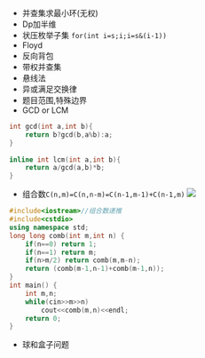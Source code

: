 - 并查集求最小环(无权)
- Dp加半维
- 状压枚举子集 `for(int i=s;i;i=s&(i-1))`
- Floyd
- 反向背包
- 带权并查集
- 悬线法
- 异或满足交换律
- 题目范围,特殊边界
- GCD or LCM
```cpp
int gcd(int a,int b){
	return b?gcd(b,a%b):a;
}
 
inline int lcm(int a,int b){
	return a/gcd(a,b)*b;
}
```
- 组合数`C(n,m)=C(n,n-m)=C(n-1,m-1)+C(n-1,m)`
![](https://img-blog.csdn.net/20170223204715767?watermark/2/text/aHR0cDovL2Jsb2cuY3Nkbi5uZXQvRmV5bm1hbjE5OTk=/font/5a6L5L2T/fontsize/400/fill/I0JBQkFCMA==/dissolve/70/gravity/Center)
```cpp
#include<iostream>//组合数递推
#include<cstdio>
using namespace std;
long long comb(int m,int n) {
	if(n==0) return 1;
	if(n==1) return m;
	if(n>m/2) return comb(m,m-n);
	return (comb(m-1,n-1)+comb(m-1,n));
}
int main() {
	int m,n;
	while(cin>>m>>n)
		cout<<comb(m,n)<<endl;
	return 0;
}
```
- 球和盒子问题
<!--stackedit_data:
eyJoaXN0b3J5IjpbMTI2ODg0NzAwNSwtMTE3OTMyNjg0OCw0MD
g3Mzk0MzAsMTUyMzMyODgyOSwtMTQzMTQ1OTQ2OSwtMTg0ODcy
MTAyNSwtNzk3NDc1NDMyLC05NTY3NzM3MDMsNzczMTUwNzk4LD
IxMzI2NjA2NzksNzIwMjE4Njk3LDEyMjc1NjEzMDgsLTIwMDcx
MTA1MzgsLTIwNzAwOTcyMDEsLTcyMTA4NDMzNywtMTU5MTQxMz
EwLC0yMDA3MTEwNTM4LDE1NTYzMTkxODBdfQ==
-->